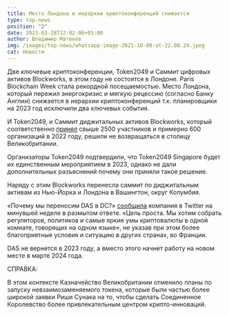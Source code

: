 ```yaml
---
title: Место Лондона в иерархии криптоконференций снижается
type: top-news
position: "2"
date: 2023-03-28T12:02:06+03:00
author: Владимир Матвеев
img: /images/top-news/whatsapp-image-2021-10-08-at-22.08.24.jpeg
cat: Новости
---
```

Две ключевые криптоконференции, Token2049 и Саммит цифровых активов Blockworks, в этом году не состоятся в Лондоне. Paris Blockchain Week стала рекордной посещаемостью.
Место Лондона, который пережил энергокризис и мягкую рецессию (согласно Банку Англии) снижается в иерархии криптоконференций т.к. планировщики на 2023 год исключили два ключевых события. 

И Token2049, и Саммит диджитальных активов Blockworks, который соответственно [принял](https://www.theblock.co/post/222649/london-paris-crypto-conference-hotspot?utm_source=cryptopanic&utm_medium=rss) свыше 2500 участников и примерно 600 организаций в 2022 году, решили не возвращаться в столицу Великобритании.

Организаторы Token2049 подтвердили, что Token2049 Singapore будет их единственным мероприятием в 2023, однако не дали дополнительных разъяснений почему они приняли такое решение.

Наряду с этим Blockworks перенесла саммит по диджитальным активам  из Нью-Йорка и Лондона в Вашингтон, округ Колумбия.

«Почему мы переносим DAS в DC?» [сообщила](https://twitter.com/Blockworks_/status/1638945846577475589?s=20) компания в Twitter на минувшей неделе в размытом ответе. «Цель проста. Мы хотим собрать регуляторов, политиков и самые яркие умы криптовалюты в одной комнате, говорящих на одном языке», не указав при этом более благоприятные условия и ситуацию в других странах, во Франции. 

DAS не вернется в 2023 году, а вместо этого начнет работу на новом месте в марте 2024  года.

СПРАВКА:

В этом контексте Казначейство Великобритании отменило планы по запуску невзаимозаменяемого токена, которые были частью более широкой заявки Риши Сунака на то, чтобы сделать Соединенное Королевство более привлекательным центром крипто-инноваций.